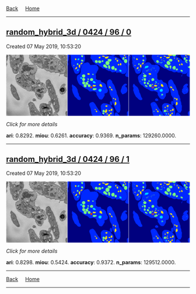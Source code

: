 
[Back](..)&nbsp;&nbsp;&nbsp;&nbsp;&nbsp;[Home](https://leapmanlab.github.io/snapshots)

---

<div class="summary"><a href="0"><h2>random_hybrid_3d / 0424 / 96 / 0</h2></a><p>Created 07 May 2019, 10:53:20
</p><a href="0"><img src="0/media/summary.png" align="center"></a><p>
<i>Click for more details</i>
</p></div>

**ari**: 0.8292. **miou**: 0.6261. **accuracy**: 0.9369. **n_params**: 129260.0000. 

---

<div class="summary"><a href="1"><h2>random_hybrid_3d / 0424 / 96 / 1</h2></a><p>Created 07 May 2019, 10:53:20
</p><a href="1"><img src="1/media/summary.png" align="center"></a><p>
<i>Click for more details</i>
</p></div>

**ari**: 0.8298. **miou**: 0.5424. **accuracy**: 0.9372. **n_params**: 129512.0000. 

---

[Back](..)&nbsp;&nbsp;&nbsp;&nbsp;&nbsp;[Home](https://leapmanlab.github.io/snapshots)

---